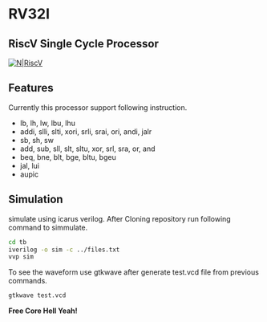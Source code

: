 # RV32I

## RiscV Single Cycle Processor

[![N|RiscV](https://riscv.org/wp-content/uploads/2015/10/cropped-LI_profile.png)](https://riscv.org/wp-content/uploads/2015/10/cropped-LI_profile.png)

## Features
Currently this processor support following instruction.


- lb, lh, lw, lbu, lhu
- addi, slli, slti, xori, srli, srai, ori, andi, jalr
- sb, sh, sw
- add, sub, sll, slt, sltu, xor, srl, sra, or, and
- beq, bne, blt, bge, bltu, bgeu
- jal, lui
- aupic

## Simulation

simulate using icarus verilog. After Cloning repository run following command to simmulate.
```sh
cd tb
iverilog -o sim -c ../files.txt
vvp sim
```
To see the waveform use gtkwave after generate test.vcd file from previous commands.
```sh
gtkwave test.vcd
```

**Free Core Hell Yeah!**
